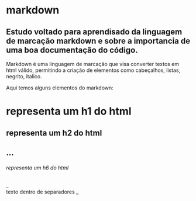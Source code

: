 # markdown

## Estudo voltado para aprendisado da linguagem de marcação markdown e sobre a importancia de uma boa documentação do código.

Markdown é uma linguagem de marcação  que visa converter textos em html válido, permitindo a criação de elementos como cabeçalhos, listas, negrito, italico.

Aqui temos alguns elementos do markdown:

# representa um h1 do html
## representa um h2 do html
## ...
###### representa um h6 do html

_  
  texto dentro de separadores
_




